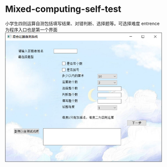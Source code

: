 # Mixed-computing-self-test
小学生四则运算自测包括填写结果、对错判断、选择题等。可选择难度
                   entrence 为程序入口也是第一个界面
![图片](image/1.png)

